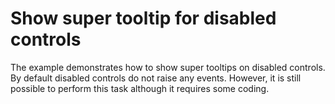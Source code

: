 # Show super tooltip for disabled controls


<p>The example demonstrates how to show super tooltips on disabled controls. By default disabled controls do not raise any events. However, it is still possible to perform this task although it requires some coding.</p>

<br/>


